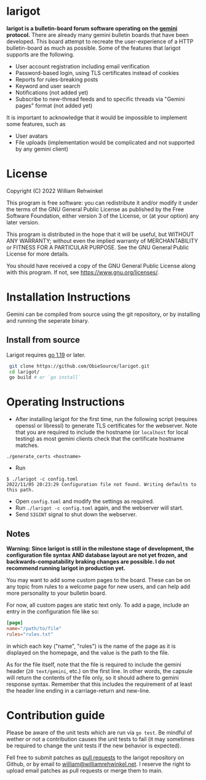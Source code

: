 # larigot
**larigot is a bulletin-board forum software operating on the [gemini](https://gemini.circumlunar.space/docs/specification.gmi) protocol.** There are already many gemini bulletin boards that have been developed. This board attempt to recreate the user-experience of a HTTP bulletin-board as much as possible. Some of the features that larigot supports are the following.

- User account registration including email verification
- Password-based login, using TLS certificates instead of cookies
- Reports for rules-breaking posts
- Keyword and user search
- Notifications (not added yet)
- Subscribe to new-thread feeds and to specific threads via "Gemini pages" format (not added yet)

It is important to acknowledge that it would be impossible to implement some features, such as 

- User avatars
- File uploads (implementation would be complicated and not supported by any gemini client)

# License

Copyright (C) 2022 William Rehwinkel

This program is free software: you can redistribute it and/or modify it under the terms of the GNU General Public License as published by the Free Software Foundation, either version 3 of the License, or (at your option) any later version.

This program is distributed in the hope that it will be useful, but WITHOUT ANY WARRANTY; without even the implied warranty of MERCHANTABILITY or FITNESS FOR A PARTICULAR PURPOSE.  See the GNU General Public License for more details.

You should have received a copy of the GNU General Public License along with this program.  If not, see https://www.gnu.org/licenses/.

# Installation Instructions
Gemini can be compiled from source using the git repository, or by installing and running the seperate binary.

## Install from source
Larigot requires [go 1.19](https://go.dev/dl/) or later.
```bash
 git clone https://github.com/ObieSource/larigot.git
 cd larigot/
 go build # or `go install`
```

# Operating Instructions
- After installing larigot for the first time, run the following script (requires openssl or libressl) to generate TLS certificates for the webserver. Note that you are required to include the hostname (or `localhost` for local testing) as most gemini clients check that the certificate hostname matches.
```
./generate_certs <hostname>
```
- Run
```
$ ./larigot -c config.toml
2022/11/05 20:23:29 Configuration file not found. Writing defaults to this path.
```
- Open `config.toml` and modify the settings as required.
- Run `./larigot -c config.toml` again, and the webserver will start.
- Send `SIGINT` signal to shut down the webserver.

## Notes

**Warning: Since larigot is still in the milestone stage of development, the configuration file syntax AND database layout are not yet frozen, and backwards-compatability braking changes are possible. I do not recommend running larigot in production yet.**

You may want to add some custom pages to the board. These can be on any topic from rules to a welcome page for new users, and can help add more personality to your bulletin board.

For now, all custom pages are static text only. To add a page, include an entry in the configuration file like so:
```toml
[page]
name="/path/to/file"
rules="rules.txt"
```
in which each key ("name", "rules") is the name of the page as it is displayed on the homepage, and the value is the path to the file.

As for the file itself, note that the file is required to include the gemini header (`20 text/gemini`, etc.) on the first line. In other words, the capsule will return the contents of the file only, so it should adhere to gemini response syntax. Remember that this includes the requirement of at least the header line ending in a carriage-return and new-line.

# Contribution guide
Please be aware of the unit tests which are run via `go test`. Be mindful of wether or not a contribution causes the unit tests to fail (it may sometimes be required to change the unit tests if the new behavior is expected).

Fell free to submit patches as [pull requests](https://github.com/ObieSource/larigot/pulls) to the larigot repository on Github, or by email to william@williamrehwinkel.net. I reserve the right to upload email patches as pull requests or merge them to main.

